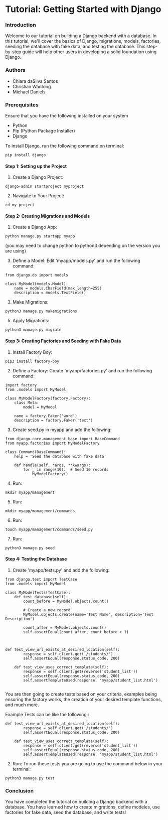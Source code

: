 # Tutorial: Getting Started with Django
### Introduction
Welcome to our tutorial on building a Django backend with a database. In this tutorial, we'll cover the basics of Django, migrations, models, factories, seeding the database with fake data, and testing the database. This step-by-step guide will help other users in developing a solid foundation using Django. 

### Authors
- Chiara daSilva Santos
- Christian Wantong
- Michael Daniels

### Prerequisites
Ensure that you have the following installed on your system
- Python
- Pip (Python Package Installer)
- Django

To install Django, run the following command on terminal:
```
pip install django
```


#### Step 1: Setting up the Project
1. Create a Django Project:
```
django-admin startproject myproject
```

2. Navigate to Your Project:
```
cd my project
```

#### Step 2: Creating Migrations and Models
1. Create a Django App:
```
python manage.py startapp myapp
```
(you may need to change python to python3 depending on the version you are using)

3. Define a Model: Edit 'myapp/models.py' and run the following command:

```
from django.db import models

class MyModel(models.Model):
    name = models.CharField(max_length=255)
    description = models.TextField()
```
3. Make Migrations:
```
python3 manage.py makemigrations
```

5. Apply Migrations:
```
python3 manage.py migrate
```

#### Step 3: Creating Factories and Seeding with Fake Data
1. Install Factory Boy:
```
pip3 install factory-boy
```

2. Define a Factory:
Create 'myapp/factories.py' and run the following command:

```
import factory
from .models import MyModel

class MyModelFactory(factory.Factory):
    class Meta:
        model = MyModel

    name = factory.Faker('word')
    description = factory.Faker('text')
```

3. Create seed.py in myapp and add the following:
```
from django.core.management.base import BaseCommand
from myapp.factories import MyModelFactory

class Command(BaseCommand):
    help = 'Seed the database with fake data'

    def handle(self, *args, **kwargs):
        for _ in range(10):  # Seed 10 records
            MyModelFactory()
```

4. Run:
```
mkdir myapp/management
```

5. Run:
```
mkdir myapp/management/commands
```

6. Run:
```
touch myapp/management/commands/seed.py
```

7. Run:
```
python3 manage.py seed
```

#### Step 4: Testing the Database
1. Create 'myapp/tests.py' and add the following: 
```
from django.test import TestCase
from .models import MyModel

class MyModelTests(TestCase):
    def test_database(self):
        count_before = MyModel.objects.count()

        # Create a new record
        MyModel.objects.create(name='Test Name', description='Test Description')

        count_after = MyModel.objects.count()
        self.assertEqual(count_after, count_before + 1)



def test_view_url_exists_at_desired_location(self):
        response = self.client.get('/students/')
        self.assertEqual(response.status_code, 200)

    def test_view_uses_correct_template(self):
        response = self.client.get(reverse('student_list'))
        self.assertEqual(response.status_code, 200)
        self.assertTemplateUsed(response, 'myapp/student_list.html')


```
You are then going to create tests based on your criteria, examples being ensuring the factory works, the creation of your desired template functions, and much more. 

Example Tests can be like the following : 
```
def test_view_url_exists_at_desired_location(self):
        response = self.client.get('/students/')
        self.assertEqual(response.status_code, 200)

    def test_view_uses_correct_template(self):
        response = self.client.get(reverse('student_list'))
        self.assertEqual(response.status_code, 200)
        self.assertTemplateUsed(response, 'myapp/student_list.html')

```
2. Run: To run these tests you are going to use the command below in your terminal:

```
python3 manage.py test
```


### Conclusion
You have completed the tutorial on building a Django backend with a database. You have learned how to create migrations, define modeles, use factories for fake data, seed the database, and write tests!
